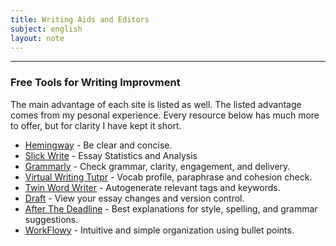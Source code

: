 ```yaml
---
title: Writing Aids and Editors
subject: english
layout: note
---
```


--- 

### Free Tools for Writing Improvment
The main advantage of each site is listed as well. The listed advantage comes from my pesonal experience. Every resource below has much more to offer, but for clarity I have kept it short. 
* [Hemingway](http://www.hemingwayapp.com/) - Be clear and concise. 
* [Slick Write](https://www.slickwrite.com/) - Essay Statistics and Analysis 
* [Grammarly](grammarly.com) - Check grammar, clarity, engagement, and delivery.
* [Virtual Writing Tutpr](https://virtualwritingtutor.com/)  - Vocab profile, paraphrase and cohesion check. 
* [Twin Word Writer](https://www.twinword.com/writer/) - Autogenerate relevant tags and keywords.
* [Draft](draftin.com) - View your essay changes and version control. 
* [After The Deadline](https://www.polishmywriting.com/) - Best explanations for style, spelling, and grammar suggestions. 
* [WorkFlowy](https://workflowy.com/) - Intuitive and simple organization using bullet points. 

    
